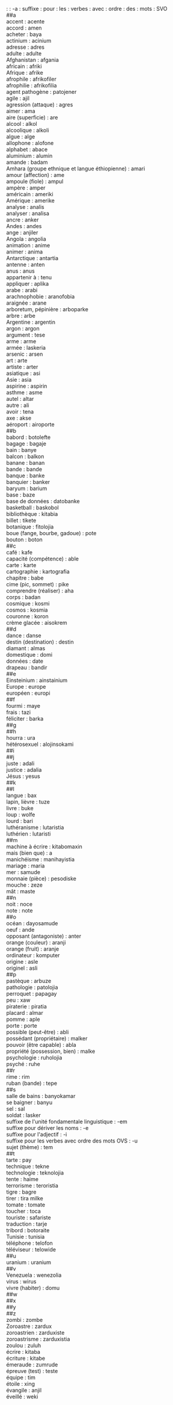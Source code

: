 : : -a : suffixe : pour : les : verbes : avec : ordre : des : mots : SVO  
##a  
accent : acente  
accord : amen  
acheter : baya  
actinium : acinium  
adresse : adres  
adulte : adulte  
Afghanistan : afgania  
africain : afriki  
Afrique : afrike  
afrophile : afrikofiler  
afrophilie : afrikofilia  
agent pathogène  : patojener  
agile : ajil  
agression (attaque) : agres  
aimer : ama  
aire (superficie) : are  
alcool : alkol  
alcoolique : alkoli  
algue : alge  
allophone : alofone  
alphabet : abace  
aluminium : alumin  
amande : badam  
Amhara (groupe ethnique et langue éthiopienne) : amari  
amour (affection) : ame  
ampoule (fiole) : ampul  
ampère : amper  
américain : ameriki  
Amérique : amerike  
analyse : analis  
analyser : analisa  
ancre : anker  
Andes : andes  
ange : anjiler  
Angola : angolia  
animation : anime  
animer : anima  
Antarctique : antartia  
antenne : anten  
anus : anus  
appartenir à : tenu  
appliquer : aplika  
arabe : arabi  
arachnophobie : aranofobia  
araignée : arane  
arboretum, pépinière : arboparke  
arbre : arbe  
Argentine : argentin  
argon : argon  
argument : tese  
arme : arme  
armée : laskeria  
arsenic : arsen  
art : arte  
artiste : arter  
asiatique : asi  
Asie : asia  
aspirine : aspirin  
asthme : asme  
autel : altar  
autre : ali  
avoir : tena  
axe : akse  
aéroport : airoporte  
##b  
babord : botolefte  
bagage : bagaje  
bain : banye  
balcon : balkon  
banane : banan  
bande : bande  
banque : banke  
banquier : banker  
baryum : barium  
base : baze  
base de données : datobanke  
basketball : baskobol  
bibliothèque : kitabia  
billet : tikete  
botanique : fitolojia  
boue (fange, bourbe, gadoue) : pote  
bouton : boton  
##c  
café : kafe  
capacité (compétence) : able  
carte : karte  
cartographie : kartografia  
chapitre : babe  
cime (pic, sommet) : pike  
comprendre (réaliser) : aha  
corps : badan  
cosmique : kosmi  
cosmos : kosmia  
couronne : koron  
crème glacée : aisokrem  
##d  
dance : danse  
destin (destination) : destin  
diamant : almas  
domestique : domi  
données : date  
drapeau : bandir  
##e  
Einsteinium : ainstainium  
Europe : europe  
européen : europi  
##f  
fourmi : maye  
frais : tazi  
féliciter : barka  
##g  
##h  
hourra : ura  
hétérosexuel : alojinsokami  
##i  
##j  
juste : adali  
justice : adalia  
Jésus : yesus  
##k  
##l  
langue : bax  
lapin, lièvre : tuze  
livre : buke  
loup : wolfe  
lourd : bari  
luthéranisme : lutaristia  
luthérien : lutaristi  
##m  
machine à écrire : kitabomaxin  
mais (bien que) : a  
manichéisme : manihayistia  
mariage : maria  
mer : samude  
monnaie (pièce) : pesodiske  
mouche : zeze  
mât : maste  
##n  
noit : noce  
note : note  
##o  
océan : dayosamude  
oeuf : ande  
opposant (antagoniste) : anter  
orange (couleur) : aranji  
orange (fruit) : aranje  
ordinateur : komputer  
origine : asle  
originel : asli  
##p  
pastèque : arbuze  
pathologie : patolojia  
perroquet : papagay  
peu : xaw  
piraterie : piratia  
placard : almar  
pomme : aple  
porte : porte  
possible (peut-être) : abli  
possédant (propriétaire) : malker  
pouvoir (être capable) : abla  
propriété (possession, bien) : malke  
psychologie : ruholojia  
psyché : ruhe  
##r  
rime : rim  
ruban (bande) : tepe  
##s  
salle de bains : banyokamar  
se baigner : banyu  
sel : sal  
soldat : lasker  
suffixe de l'unité fondamentale linguistique : -em  
suffixe pour dériver les noms : -e  
suffixe pour l'adjectif : -i  
suffixe pour les verbes avec ordre des mots OVS : -u  
sujet (thème) : tem  
##t  
tarte : pay  
technique : tekne  
technologie : teknolojia  
tente : haime  
terrorisme : teroristia  
tigre : bagre  
tirer : tira milke  
tomate : tomate  
toucher : toca  
touriste : safariste  
traduction : tarje  
tribord : botoraite  
Tunisie : tunisia  
téléphone : telofon  
téléviseur : telowide  
##u  
uranium : uranium  
##v  
Venezuela : wenezolia  
virus : wirus  
vivre (habiter) : domu  
##w  
##x  
##y  
##z  
zombi : zombe  
Zoroastre : zardux  
zoroastrien : zarduxiste  
zoroastrisme : zarduxistia  
zoulou : zuluh  
écrire : kitaba  
écriture : kitabe  
émeraude : zumrude  
épreuve (test) : teste  
équipe : tim  
étoile : xing  
évangile : anjil  
éveillé : weki  
